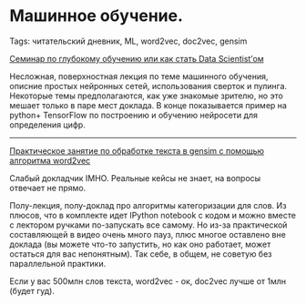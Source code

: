 # Машинное обучение.
Tags: читательский дневник, ML, word2vec, doc2vec, gensim

[Семинар по глубокому обучению или как стать Data Scientist’ом ](https://​www.youtube.com/​watch?​v=mk6CCruAxHg)

Несложная,​ поверхностная лекция по теме машинного обучения,​ описние простых нейронных сетей, использования сверток и пулинга. Некоторые темы предполагаются,​ как уже знакомые зрителю,​ но это мешает только в паре мест доклада. В конце показывается пример на python+ TensorFlow по построению и обучению нейросети для определения цифр.

 ***

[Практическое занятие по обработке текста в gensim с помощью алгоритма word2vec](https://www.youtube.com/watch?v=U0LOSHY7U5Q)

Слабый докладчик IMHO. Реальные кейсы не знает, на вопросы отвечает не прямо.

Полу-лекция, полу-доклад про алгоритмы категоризации для слов. Из плюсов, что в комплекте идет IPython notebook с кодом и можно вместе с лектором ручками по-запускать все самому. Но из-за практической составляющей в видео очень много пауз, плюс многое оставлено вне доклада (вы можете что-то запустить, но как оно работает, может остаться для вас непонятным). Так себе, в общем, не советую без параллельной практики.

Если у вас 500млн слов текста, word2vec - ок, doc2vec лучше от 1млн (будет гуд).

